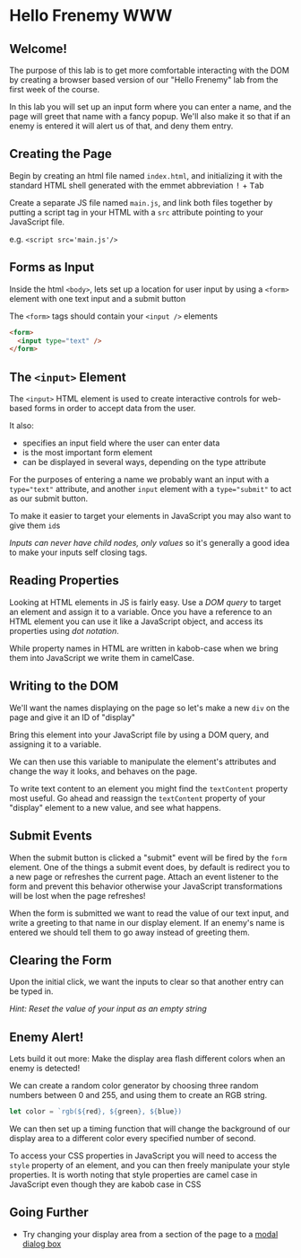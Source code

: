 # Hello Frenemy WWW

## Welcome!

The purpose of this lab is to get more comfortable interacting with the DOM by creating a browser based version of our "Hello Frenemy" lab from the first week of the course.

In this lab you will set up an input form where you can enter a name, and the page will greet that name with a fancy popup. We'll also make it so that if an enemy is entered it will alert us of that, and deny them entry.

## Creating the Page

Begin by creating an html file named `index.html`, and initializing it with the standard HTML shell generated with the emmet abbreviation <kbd>!</kbd> + <kbd>Tab</kbd>

Create a separate JS file named `main.js`, and link both files together by putting a script tag in your HTML with a `src` attribute pointing to your JavaScript file.

e.g. `<script src='main.js'/>`

## Forms as Input

Inside the html `<body>`, lets set up a location for user input by using a `<form>` element with one text input and a submit button

The `<form>` tags should contain your `<input />` elements

```html
<form>
  <input type="text" />
</form>
```

## The `<input>` Element

The `<input>` HTML element is used to create interactive controls for web-based forms in order to accept data from the user.

It also:

- specifies an input field where the user can enter data
- is the most important form element
- can be displayed in several ways, depending on the type attribute

For the purposes of entering a name we probably want an input with a `type="text"` attribute, and another `input` element with a `type="submit"` to act as our submit button.

To make it easier to target your elements in JavaScript you may also want to give them `id`s

*Inputs can never have child nodes, only values* so it's generally a good idea to make your inputs self closing tags.

## Reading Properties

Looking at HTML elements in JS is fairly easy. Use a *DOM query* to target an element and assign it to a variable. Once you have a reference to an HTML element you can use it like a JavaScript object, and access its properties using *dot notation*.

While property names in HTML are written in kabob-case when we bring them into JavaScript we write them in camelCase.

## Writing to the DOM

We'll want the names displaying on the page so let's make a new `div` on the page and give it an ID of "display"

Bring this element into your JavaScript file by using a DOM query, and assigning it to a variable.

We can then use this variable to manipulate the element's attributes and change the way it looks, and behaves on the page.

To write text content to an element you might find the `textContent` property most useful. Go ahead and reassign the `textContent` property of your "display" element to a new value, and see what happens.

## Submit Events

When the submit button is clicked a "submit" event will be fired by the `form` element. One of the things a submit event does, by default is redirect you to a new page or refreshes the current page. Attach an event listener to the form and prevent this behavior otherwise your JavaScript transformations will be lost when the page refreshes!

When the form is submitted we want to read the value of our text input, and write a greeting to that name in our display element. If an enemy's name is entered we should tell them to go away instead of greeting them.

## Clearing the Form

Upon the initial click, we want the inputs to clear so that another entry can be typed in.

*Hint: Reset the value of your input as an empty string*

## Enemy Alert!

Lets build it out more: Make the display area flash different colors when an enemy is detected!

We can create a random color generator by choosing three random numbers between 0 and 255, and using them to create an RGB string.

```js
let color = `rgb(${red}, ${green}, ${blue})
```

We can then set up a timing function that will change the background of our display area to a different color every specified number of second.

To access your CSS properties in JavaScript you will need to access the `style` property of an element, and you can then freely manipulate your style properties. It is worth noting that style properties are camel case in JavaScript even though they are kabob case in CSS

## Going Further

- Try changing your display area from a section of the page to a [modal dialog box](https://medium.com/@nerdplusdog/a-how-to-guide-for-modal-boxes-with-javascript-html-and-css-6a49d063987e)
